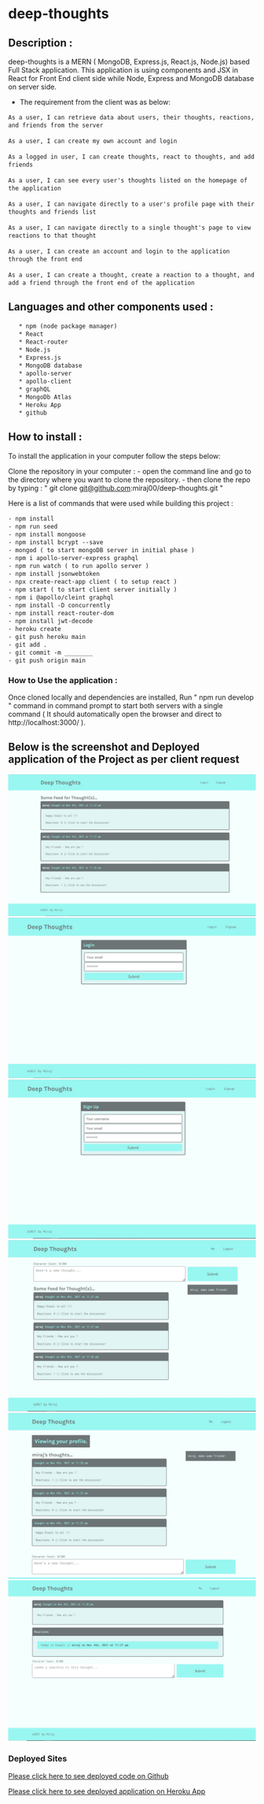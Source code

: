 # deep-thoughts

## Description :
deep-thoughts is a MERN ( MongoDB, Express.js, React.js, Node.js) based Full Stack application. 
This application is using components and JSX in React for Front End client side while Node, Express and MongoDB database on server side. 

* The requirement from the client was as below:
```
As a user, I can retrieve data about users, their thoughts, reactions, and friends from the server

As a user, I can create my own account and login

As a logged in user, I can create thoughts, react to thoughts, and add friends

As a user, I can see every user's thoughts listed on the homepage of the application

As a user, I can navigate directly to a user's profile page with their thoughts and friends list

As a user, I can navigate directly to a single thought's page to view reactions to that thought

As a user, I can create an account and login to the application through the front end

As a user, I can create a thought, create a reaction to a thought, and add a friend through the front end of the application
```

## Languages and other components used : 
```
   * npm (node package manager) 
   * React
   * React-router
   * Node.js
   * Express.js
   * MongoDB database
   * apollo-server
   * apollo-client
   * graphQL
   * MongoDb Atlas
   * Heroku App
   * github
```

## How to install : 

 To install the application in your computer follow the steps below: 

   Clone the repository in your computer :
    - open the command line and go to the directory where you want to clone the repository.
    - then clone the repo by typing : " git clone git@github.com:miraj00/deep-thoughts.git "

Here is a list of commands that were used while building this project :
```
- npm install
- npm run seed
- npm install mongoose
- npm install bcrypt --save
- mongod ( to start mongoDB server in initial phase )
- npm i apollo-server-express graphql
- npm run watch ( to run apollo server )
- npm install jsonwebtoken
- npx create-react-app client ( to setup react )
- npm start ( to start client server initially )
- npm i @apollo/cleint graphql
- npm install -D concurrently
- npm install react-router-dom
- npm install jwt-decode
- heroku create
- git push heroku main
- git add .
- git commit -m ________
- git push origin main
```

### How to Use the application : 

Once cloned locally and dependencies are installed, Run " npm run develop " command in command prompt to start both servers with a single command ( It should automatically open the browser and direct to http://localhost:3000/ ).  

## Below is the screenshot and Deployed application of the Project as per client request ## 

![Screenshot of web page](./client/public/assets/images/image1.JPG)
![Screenshot of web page](./client/public/assets/images/image2.JPG)
![Screenshot of web page](./client/public/assets/images/image3.JPG)
![Screenshot of web page](./client/public/assets/images/image4.JPG)
![Screenshot of web page](./client/public/assets/images/image5.JPG)
![Screenshot of web page](./client/public/assets/images/image6.JPG)

### Deployed Sites ##

[Please click here to see deployed code on Github](https://github.com/miraj00/deep-thoughts)

[Please click here to see deployed application on Heroku App](https://safe-mountain-58316.herokuapp.com/)